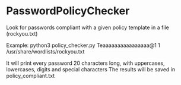 # PasswordPolicyChecker
Look for passwords compliant with a given policy template in a file (rockyou.txt)

Example:
python3 policy_checker.py Teaaaaaaaaaaaaaaaa@1 1 /usr/share/wordlists/rockyou.txt

It will print every password 20 characters long, with uppercases, lowercases, digits and special characters
The results will be saved in policy_compliant.txt
